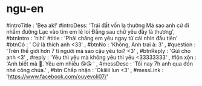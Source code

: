 # ngu-en
#introTitle : 'Bea ak!'
#introDess:  'Trái đất vốn lạ thường
Mà sao  anh cứ đi nhầm đường
Lạc vào tim  em  lẻ loi
Đằng sau chữ yêu đây là thương',
#btnIntro  : 'hihi'
#title : 'Phải chăng em yêu ngay từ cái nhìn đầu tiên'
#btnCó : ' Cứ là thích anh <33' ,
#btnNo : 'Không, Anh trai à: 3' ,
#question : 'Trên thế giới hơn 7 tỉ người mà sao cậu yêu toi? <3' ,
#btnReply : 'Gửi cho anh <3' ,
#reply : 'Yêu thì yêu mà không yêu thì yêu <33333333' ,
#lộn xộn : 'Anh biết mà 🥰. Yêu em nhiều 😘😘 ' ,
#messDesc : 'Tối nay 7h anh qua đón nhé công chúa.' ,
#btn Chấp nhận : 'Okiiiii lun <3' ,
#messLink : 'https://www.facebook.com/ouyevoli07/'
